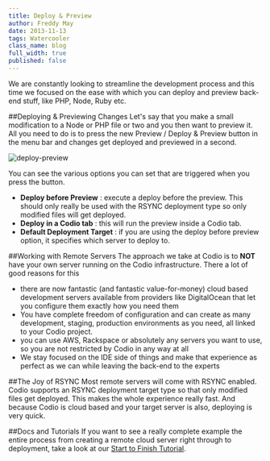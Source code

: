 ```yaml
---
title: Deploy & Preview
author: Freddy May
date: 2013-11-13
tags: Watercooler
class_name: blog
full_width: true
published: false
---
```


We are constantly looking to streamline the development process and this time we focused on the ease with which you can deploy and preview back-end stuff, like PHP, Node, Ruby etc.

##Deploying & Previewing Changes
Let's say that you make a small modification to a Node or PHP file or two and you then want to preview it. All you need to do is to press the new Preview / Deploy & Preview button in the menu bar and changes get deployed and previewed in a second.

![deploy-preview](blog/deploy-preview-1.png)

You can see the various options you can set that are triggered when you press the button.

- **Deploy before Preview** : execute a deploy before the preview. This should only really be used with the RSYNC deployment type so only modified files will get deployed.
- **Deploy in a Codio tab** : this will run the preview inside a Codio tab.
- **Default Deployment Target** : if you are using the deploy before preview option, it specifies which server to deploy to.

##Working with Remote Servers
The approach we take at Codio is to **NOT** have your own server running on the Codio infrastructure. There a lot of good reasons for this

- there are now fantastic (and fantastic value-for-money) cloud based development servers available from providers like DigitalOcean that let you configure them exactly how you need them
- You have complete freedom of configuration and can create as many development, staging, production environments as you need, all linked to your Codio project.
- you can use AWS, Rackspace or absolutely any servers you want to use, so you are not restricted by Codio in any way at all
- We stay focused on the IDE side of things and make that experience as perfect as we can while leaving the back-end to the experts

##The Joy of RSYNC
Most remote servers will come with RSYNC enabled. Codio supports an RSYNC deployment target type so that only modified files get deployed. This makes the whole experience really fast. And because Codio is cloud based and your target server is also, deploying is very quick.

##Docs and Tutorials
If you want to see a really complete example the entire process from creating a remote cloud server right through to deployment, take a look at our [Start to Finish Tutorial](/docs/back-end/do-server).

